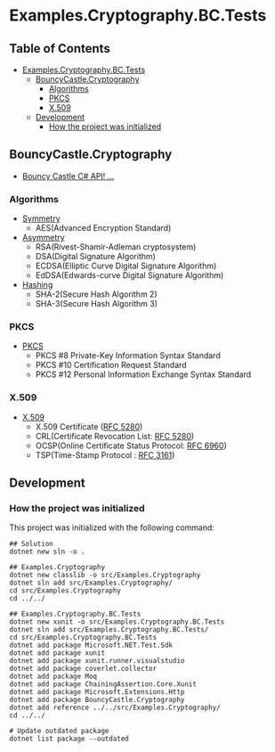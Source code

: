 # Examples.Cryptography.BC.Tests

## Table of Contents <!-- omit in toc -->

- [Examples.Cryptography.BC.Tests](#examplescryptographybctests)
  - [BouncyCastle.Cryptography](#bouncycastlecryptography)
    - [Algorithms](#algorithms)
    - [PKCS](#pkcs)
    - [X.509](#x509)
  - [Development](#development)
    - [How the project was initialized](#how-the-project-was-initialized)

## BouncyCastle.Cryptography

- [Bouncy Castle C# API! ...](https://www.bouncycastle.org/csharp/index.html)

### Algorithms

- [Symmetry](./Cryptography.BouncyCastle.Tests/Algorithms/Symmetry/)
  - AES(Advanced Encryption Standard)
- [Asymmetry](./Cryptography.BouncyCastle.Tests/Algorithms/Asymmetry/)
  <!-- spell-checker: disable-next-line -->
  - RSA(Rivest-Shamir-Adleman cryptosystem)
  - DSA(Digital Signature Algorithm)
  - ECDSA(Elliptic Curve Digital Signature Algorithm)
  - EdDSA(Edwards-curve Digital Signature Algorithm)
- [Hashing](./Cryptography.BouncyCastle.Tests/Algorithms/Hashing/)
  - SHA-2(Secure Hash Algorithm 2)
  - SHA-3(Secure Hash Algorithm 3)

### PKCS

- [PKCS](./Cryptography.BouncyCastle.Tests/PKCS/)
  - PKCS #8 Private-Key Information Syntax Standard
  - PKCS #10 Certification Request Standard
  - PKCS #12 Personal Information Exchange Syntax Standard

### X.509

- [X.509](./Cryptography.BouncyCastle.Tests/X509/)
  - X.509 Certificate ([RFC 5280](https://datatracker.ietf.org/doc/html/rfc5280))
  - CRL(Certificate Revocation List: [RFC 5280](https://datatracker.ietf.org/doc/html/rfc5280))
  - OCSP(Online Certificate Status Protocol: [RFC 6960](https://datatracker.ietf.org/doc/html/rfc6960))
  - TSP(Time-Stamp Protocol : [RFC 3161](https://datatracker.ietf.org/doc/html/rfc3161))

## Development

### How the project was initialized

This project was initialized with the following command:

```shell
## Solution
dotnet new sln -o .

## Examples.Cryptography
dotnet new classlib -o src/Examples.Cryptography
dotnet sln add src/Examples.Cryptography/
cd src/Examples.Cryptography
cd ../../

## Examples.Cryptography.BC.Tests
dotnet new xunit -o src/Examples.Cryptography.BC.Tests
dotnet sln add src/Examples.Cryptography.BC.Tests/
cd src/Examples.Cryptography.BC.Tests
dotnet add package Microsoft.NET.Test.Sdk
dotnet add package xunit
dotnet add package xunit.runner.visualstudio
dotnet add package coverlet.collector
dotnet add package Moq
dotnet add package ChainingAssertion.Core.Xunit
dotnet add package Microsoft.Extensions.Http
dotnet add package BouncyCastle.Cryptography
dotnet add reference ../../src/Examples.Cryptography/
cd ../../

# Update outdated package
dotnet list package --outdated
```
